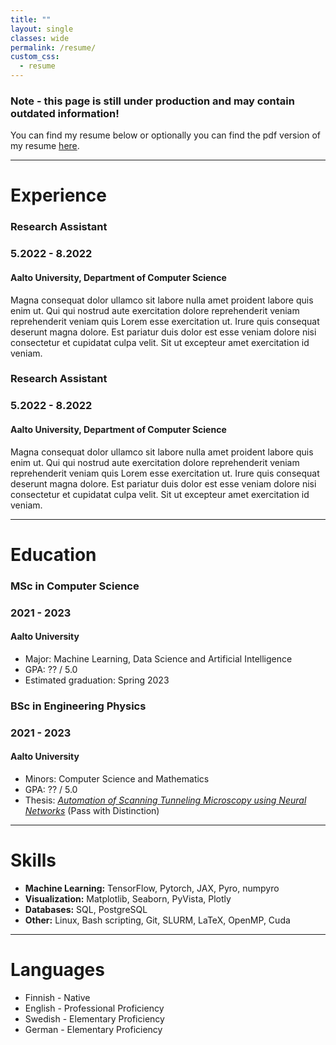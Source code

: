 ```yaml
---
title: ""
layout: single
classes: wide
permalink: /resume/
custom_css:
  - resume
---
```


<h3 class="notice--danger">Note - this page is still under production and may contain outdated information!</h3>

<!-- 
<object data="/assets/Veneranta_Leevi_CV.pdf" width="1000" height="1200" 
type='application/pdf' alt='This should show a pdf document viewer of my resume!' /> 
-->

You can find my resume below or optionally you can find the pdf version of my resume <a href="/assets/Veneranta_Leevi_CV_EN_17-1-2022.pdf">here</a>.

---

<h1 class="fa fa-suitcase resume-header"> Experience</h1>
<div class="content-div">
  <h3 class="experience-name">Research Assistant</h3>
  <h3 class="experience-date">5.2022 - 8.2022</h3>
  <h4 class="experience-loc">Aalto University, Department of Computer Science</h4>

  <p class="experience-desc">
  Magna consequat dolor ullamco sit labore nulla amet proident labore quis enim ut. Qui qui nostrud aute exercitation dolore reprehenderit veniam reprehenderit veniam quis Lorem esse exercitation ut. Irure quis consequat deserunt magna dolore. Est pariatur duis dolor est esse veniam dolore nisi consectetur et cupidatat culpa velit. Sit ut excepteur amet exercitation id veniam.
  </p>
</div>

<div class="content-div">
  <h3 class="experience-name">Research Assistant</h3>
  <h3 class="experience-date">5.2022 - 8.2022</h3>
  <h4 class="experience-loc">Aalto University, Department of Computer Science</h4>

  <p class="experience-desc">
  Magna consequat dolor ullamco sit labore nulla amet proident labore quis enim ut. Qui qui nostrud aute exercitation dolore reprehenderit veniam reprehenderit veniam quis Lorem esse exercitation ut. Irure quis consequat deserunt magna dolore. Est pariatur duis dolor est esse veniam dolore nisi consectetur et cupidatat culpa velit. Sit ut excepteur amet exercitation id veniam.
  </p>
</div>

---

<h1 class="fas fa-graduation-cap resume-header"> Education</h1>

<div class="content-div">
  <h3 class="experience-name">MSc in Computer Science</h3>
  <h3 class="experience-date">2021 - 2023</h3>
  <h4 class="experience-loc">Aalto University</h4>
  <ul>
    <li>Major: Machine Learning, Data Science and Artificial Intelligence</li>
    <li>GPA: ?? / 5.0</li>
    <li>Estimated graduation: Spring 2023</li>
  </ul>
</div>

<div class="content-div">
  <h3 class="experience-name">BSc in Engineering Physics</h3>
  <h3 class="experience-date">2021 - 2023</h3>
  <h4 class="experience-loc">Aalto University</h4>
  <ul>
    <li>Minors: Computer Science and Mathematics</li>
    <li>GPA: ?? / 5.0</li>
    <li>Thesis: <a href="https://aaltodoc.aalto.fi/handle/123456789/97631"><i>Automation of Scanning Tunneling Microscopy using Neural Networks</i></a> (Pass with Distinction)</li>
  </ul>
</div>

---

<h1 class="fa fa-cogs resume-header"> Skills</h1>
<ul>
  <li><b>Machine Learning:</b> TensorFlow, Pytorch, JAX, Pyro, numpyro</li>
  <li><b>Visualization:</b> Matplotlib, Seaborn, PyVista, Plotly</li>
  <li><b>Databases:</b> SQL, PostgreSQL</li>
  <li><b>Other:</b> Linux, Bash scripting, Git, SLURM, LaTeX, OpenMP, Cuda</li>
</ul>

---

<h1 class="fa fa-language resume-header"> Languages</h1>

<ul>
  <li>Finnish - Native</li>
  <li>English - Professional Proficiency</li>
  <li>Swedish - Elementary Proficiency</li>
  <li>German - Elementary Proficiency</li>
<ul>
